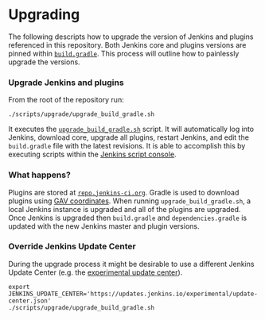 # Upgrading

The following descripts how to upgrade the version of Jenkins and plugins
referenced in this repository.  Both Jenkins core and plugins versions are
pinned within [`build.gradle`](../../build.gradle).  This process will outline
how to painlessly upgrade the versions.

### Upgrade Jenkins and plugins

From the root of the repository run:

    ./scripts/upgrade/upgrade_build_gradle.sh

It executes the [`upgrade_build_gradle.sh`](upgrade_build_gradle.sh) script.  It
will automatically log into Jenkins, download core, upgrade all plugins, restart
Jenkins, and edit the `build.gradle` file with the latest revisions.  It is able
to accomplish this by executing scripts within the [Jenkins script console][1].


### What happens?

Plugins are stored at [`repo.jenkins-ci.org`][2].  Gradle is used to download
plugins using [GAV coordinates][3].  When running `upgrade_build_gradle.sh`,
a local Jenkins instance is upgraded and all of the plugins are upgraded.  Once
Jenkins is upgraded then `build.gradle` and `dependencies.gradle` is updated
with the new Jenkins master and plugin versions.

### Override Jenkins Update Center

During the upgrade process it might be desirable to use a different Jenkins
Update Center (e.g. the [experimental update center][4]).

    export JENKINS_UPDATE_CENTER='https://updates.jenkins.io/experimental/update-center.json'
    ./scripts/upgrade/upgrade_build_gradle.sh

[1]: https://wiki.jenkins-ci.org/display/JENKINS/Jenkins+Script+Console
[2]: https://repo.jenkins-ci.org/
[3]: https://maven.apache.org/pom.html#Maven_Coordinates
[4]: https://jenkins.io/doc/developer/publishing/releasing-experimental-updates/
